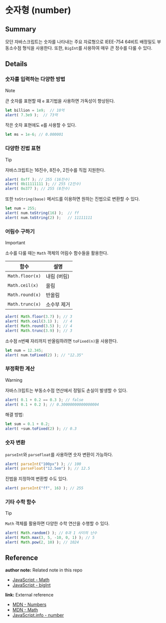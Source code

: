 # 숫자형 (number)

## Summary

모던 자바스크립트는 숫자를 나타내는 주요 자료형으로 IEEE-754 64비트 배정밀도 부동소수점 형식을 사용한다. 또한, `BigInt`를 사용하여 매우 큰 정수를 다룰 수 있다.

## Details

### 숫자를 입력하는 다양한 방법

> [!NOTE]
> 큰 숫자를 표현할 때 `e` 표기법을 사용하면 가독성이 향상된다.

```js
let billion = 1e9;  // 10억
alert( 7.3e9 );  // 73억
```

작은 숫자 표현에도 `e`를 사용할 수 있다.

```js
let ms = 1e-6; // 0.000001
```

### 다양한 진법 표현

> [!TIP]
> 자바스크립트는 16진수, 8진수, 2진수를 직접 지원한다.

```js
alert( 0xff ); // 255 (16진수)
alert( 0b11111111 ); // 255 (2진수)
alert( 0o377 ); // 255 (8진수)
```

또한 `toString(base)` 메서드를 이용하면 원하는 진법으로 변환할 수 있다.

```js
let num = 255;
alert( num.toString(16) );  // ff
alert( num.toString(2) );   // 11111111
```

### 어림수 구하기

> [!IMPORTANT]
> 소수를 다룰 때는 `Math` 객체의 어림수 함수들을 활용한다.

| 함수              | 설명      |
| --------------- | ------- |
| `Math.floor(x)` | 내림 (버림) |
| `Math.ceil(x)`  | 올림      |
| `Math.round(x)` | 반올림     |
| `Math.trunc(x)` | 소수부 제거  |

```js
alert( Math.floor(3.7) ); // 3
alert( Math.ceil(3.1) );  // 4
alert( Math.round(3.5) ); // 4
alert( Math.trunc(3.9) ); // 3
```

소수점 n번째 자리까지 반올림하려면 `toFixed(n)`을 사용한다.

```js
let num = 12.345;
alert( num.toFixed(2) ); // "12.35"
```

### 부정확한 계산

> [!WARNING]
> 자바스크립트는 부동소수점 연산에서 정밀도 손실이 발생할 수 있다.

```js
alert( 0.1 + 0.2 == 0.3 ); // false
alert( 0.1 + 0.2 ); // 0.30000000000000004
```

해결 방법:

```js
let sum = 0.1 + 0.2;
alert( +sum.toFixed(2) ); // 0.3
```

### 숫자 변환

`parseInt`와 `parseFloat`를 사용하면 숫자 변환이 가능하다.

```js
alert( parseInt("100px") ); // 100
alert( parseFloat("12.5em") ); // 12.5
```

진법을 지정하여 변환할 수도 있다.

```js
alert( parseInt("ff", 16) ); // 255
```

### 기타 수학 함수

> [!TIP]
> `Math` 객체를 활용하면 다양한 수학 연산을 수행할 수 있다.

```js
alert( Math.random() ); // 0과 1 사이의 난수
alert( Math.max(3, 5, -10, 0, 1) ); // 5
alert( Math.pow(2, 10) ); // 1024
```

## Reference

**author note:** Related note in this repo

- [JavaScript - Math]()
- [JavaScript - bigInt](./BigInt.md)

**link:** External reference

- [MDN - Numbers](https://developer.mozilla.org/en-US/docs/Web/JavaScript/Reference/Global_Objects/Number)
- [MDN - Math](https://developer.mozilla.org/en-US/docs/Web/JavaScript/Reference/Global_Objects/Math)
- [JavaScript.info - number](https://ko.javascript.info/number)
